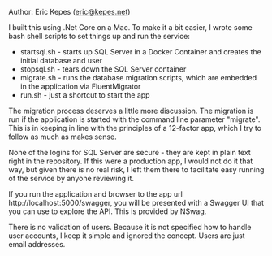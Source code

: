 Author: Eric Kepes (eric@kepes.net)

I built this using .Net Core on a Mac. To make it a bit easier, I wrote some bash shell scripts to set things up and run the service:

* startsql.sh - starts up SQL Server in a Docker Container and creates the initial database and user
* stopsql.sh - tears down the SQL Server container
* migrate.sh - runs the database migration scripts, which are embedded in the application via FluentMigrator
* run.sh - just a shortcut to start the app

The migration process deserves a little more discussion. The migration is run if the application is started with the command line parameter "migrate". This is in keeping in line with the principles of a 12-factor app, which I try to follow as much as makes sense.

None of the logins for SQL Server are secure - they are kept in plain text right in the repository. If this were a production app, I would not do it that way, but given there is no real risk, I left them there to facilitate easy running of the service by anyone reviewing it.

If you run the application and browser to the app url http://localhost:5000/swagger, you will be presented with a Swagger UI that you can use to explore the API. This is provided by NSwag.

There is no validation of users. Because it is not specified how to handle user accounts, I keep it simple and ignored the concept. Users are just email addresses.
